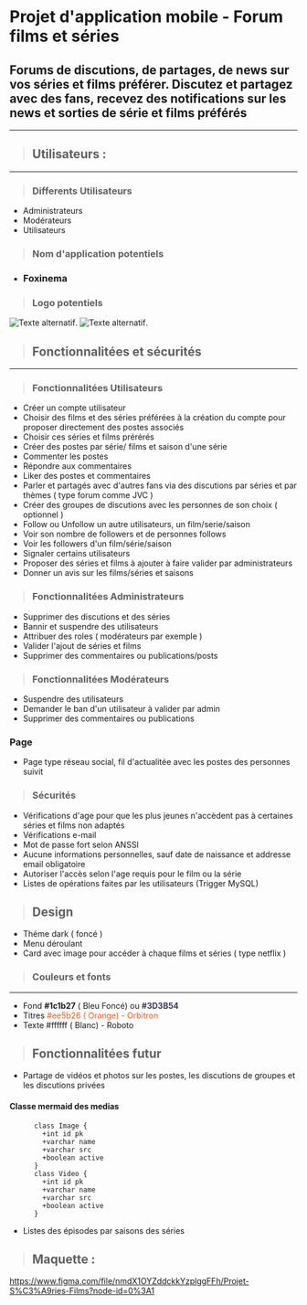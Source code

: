 # **Projet d'application mobile - Forum films et séries**

## Forums de discutions, de partages, de news sur vos séries et films préférer. Discutez et partagez avec des fans, recevez des notifications sur les news et sorties de série et films préférés
---
>## **Utilisateurs** :
---

>### Differents Utilisateurs
- Administrateurs
- Modérateurs
- Utilisateurs
>### Nom d'application potentiels
- ### **Foxinema**
>### Logo potentiels
![Texte alternatif](images/Banniere-Foxinema-600.png "Logo Foxinema").
![Texte alternatif](images/Banniere-Foxinema2-600.png "Logo Foxinema").
>## **Fonctionnalitées et sécurités**
---
>### Fonctionnalitées Utilisateurs

- Créer un compte utilisateur
- Choisir des films et des séries préférées à la création du compte pour proposer directement des postes associés
- Choisir ces séries et films prérérés
- Créer des postes par série/ films et saison d'une série
- Commenter les postes
- Répondre aux commentaires
- Liker des postes et commentaires
- Parler et partagés avec d'autres fans via des discutions par séries et par thèmes ( type forum comme JVC )
- Créer des groupes de discutions avec les personnes de son choix ( 
optionnel )
- Follow ou Unfollow un autre utilisateurs, un film/serie/saison
- Voir son nombre de followers et de personnes follows
- Voir les followers d'un film/série/saison
- Signaler certains utilisateurs
- Proposer des séries et films à ajouter à faire valider par administrateurs
- Donner un avis sur les films/séries et saisons

>### Fonctionnalitées Administrateurs

- Supprimer des discutions et des séries
- Bannir et suspendre des utilisateurs
- Attribuer des roles ( modérateurs par exemple )
- Valider l'ajout de séries et films
- Supprimer des commentaires ou publications/posts

>### Fonctionnalitées Modérateurs

- Suspendre des utilisateurs
- Demander le ban d'un utilisateur à valider par admin
- Supprimer des commentaires ou publications

### Page

- Page type réseau social, fil d'actualitée avec les postes des personnes suivit 

>### Sécurités

- Vérifications d'age pour que les plus jeunes n'accèdent pas à certaines séries et films non adaptés
- Vérifications e-mail
- Mot de passe fort selon ANSSI
- Aucune informations personnelles, sauf date de naissance et addresse email obligatoire
- Autoriser l'accès selon l'age requis pour le film ou la série
- Listes de opérations faites par les utilisateurs (Trigger MySQL)

>## **Design**
- Théme dark ( foncé )
- Menu déroulant
- Card avec image pour accéder à chaque films et séries ( type netflix )

>### Couleurs et fonts

---
- Fond <span style="color: #1c1b27; background-color : #ffffff; font-weight : bold">#1c1b27</span> ( Bleu Foncé) ou <span style="color: #3D3B54; font-weight : bold">#3D3B54<span>
- Titres <span style="color: #ee5b26">#ee5b26<span> ( Orange) - Orbitron
- Texte #ffffff ( Blanc) - Roboto
>## **Fonctionnalitées futur**
- Partage de vidéos et photos sur les postes, les discutions de groupes et les discutions privées
#### Classe mermaid des medias
          class Image {
            +int id pk
            +varchar name
            +varchar src
            +boolean active
          }
          class Video {
            +int id pk
            +varchar name
            +varchar src
            +boolean active
          }

- Listes des épisodes par saisons des séries

>## **Maquette** :
https://www.figma.com/file/nmdX1OYZddckkYzplggFFh/Projet-S%C3%A9ries-Films?node-id=0%3A1
